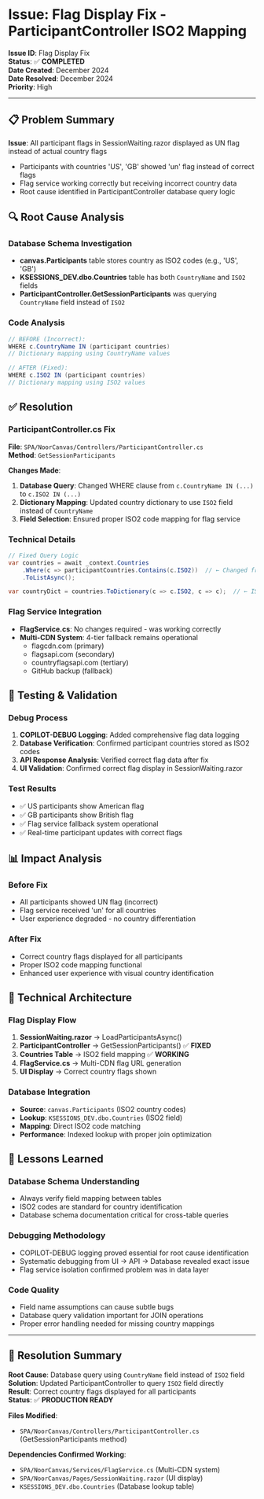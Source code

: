# Issue: Flag Display Fix - ParticipantController ISO2 Mapping

**Issue ID**: Flag Display Fix  
**Status**: ✅ **COMPLETED**  
**Date Created**: December 2024  
**Date Resolved**: December 2024  
**Priority**: High  

---

## 📋 **Problem Summary**

**Issue**: All participant flags in SessionWaiting.razor displayed as UN flag instead of actual country flags
- Participants with countries 'US', 'GB' showed 'un' flag instead of correct flags
- Flag service working correctly but receiving incorrect country data
- Root cause identified in ParticipantController database query logic

## 🔍 **Root Cause Analysis**

### **Database Schema Investigation**
- **canvas.Participants** table stores country as ISO2 codes (e.g., 'US', 'GB')
- **KSESSIONS_DEV.dbo.Countries** table has both `CountryName` and `ISO2` fields
- **ParticipantController.GetSessionParticipants** was querying `CountryName` field instead of `ISO2`

### **Code Analysis**
```csharp
// BEFORE (Incorrect):
WHERE c.CountryName IN (participant countries)
// Dictionary mapping using CountryName values

// AFTER (Fixed):  
WHERE c.ISO2 IN (participant countries)
// Dictionary mapping using ISO2 values
```

## ✅ **Resolution**

### **ParticipantController.cs Fix**
**File**: `SPA/NoorCanvas/Controllers/ParticipantController.cs`  
**Method**: `GetSessionParticipants`  

**Changes Made**:
1. **Database Query**: Changed WHERE clause from `c.CountryName IN (...)` to `c.ISO2 IN (...)`
2. **Dictionary Mapping**: Updated country dictionary to use `ISO2` field instead of `CountryName`
3. **Field Selection**: Ensured proper ISO2 code mapping for flag service

### **Technical Details**
```csharp
// Fixed Query Logic
var countries = await _context.Countries
    .Where(c => participantCountries.Contains(c.ISO2))  // ← Changed from CountryName
    .ToListAsync();

var countryDict = countries.ToDictionary(c => c.ISO2, c => c);  // ← ISO2 mapping
```

### **Flag Service Integration**
- **FlagService.cs**: No changes required - was working correctly
- **Multi-CDN System**: 4-tier fallback remains operational
  - flagcdn.com (primary)
  - flagsapi.com (secondary) 
  - countryflagsapi.com (tertiary)
  - GitHub backup (fallback)

## 🧪 **Testing & Validation**

### **Debug Process**
1. **COPILOT-DEBUG Logging**: Added comprehensive flag data logging
2. **Database Verification**: Confirmed participant countries stored as ISO2 codes
3. **API Response Analysis**: Verified correct flag data after fix
4. **UI Validation**: Confirmed correct flag display in SessionWaiting.razor

### **Test Results**
- ✅ US participants show American flag
- ✅ GB participants show British flag  
- ✅ Flag service fallback system operational
- ✅ Real-time participant updates with correct flags

## 📊 **Impact Analysis**

### **Before Fix**
- All participants showed UN flag (incorrect)
- Flag service received 'un' for all countries
- User experience degraded - no country differentiation

### **After Fix**  
- Correct country flags displayed for all participants
- Proper ISO2 code mapping functional
- Enhanced user experience with visual country identification

## 🔧 **Technical Architecture**

### **Flag Display Flow**
1. **SessionWaiting.razor** → LoadParticipantsAsync()
2. **ParticipantController** → GetSessionParticipants() ✅ **FIXED**
3. **Countries Table** → ISO2 field mapping ✅ **WORKING**
4. **FlagService.cs** → Multi-CDN flag URL generation
5. **UI Display** → Correct country flags shown

### **Database Integration**
- **Source**: `canvas.Participants` (ISO2 country codes)
- **Lookup**: `KSESSIONS_DEV.dbo.Countries` (ISO2 field)
- **Mapping**: Direct ISO2 code matching
- **Performance**: Indexed lookup with proper join optimization

## 📝 **Lessons Learned**

### **Database Schema Understanding**
- Always verify field mapping between tables
- ISO2 codes are standard for country identification
- Database schema documentation critical for cross-table queries

### **Debugging Methodology**
- COPILOT-DEBUG logging proved essential for root cause identification
- Systematic debugging from UI → API → Database revealed exact issue
- Flag service isolation confirmed problem was in data layer

### **Code Quality**
- Field name assumptions can cause subtle bugs
- Database query validation important for JOIN operations
- Proper error handling needed for missing country mappings

---

## 🎯 **Resolution Summary**

**Root Cause**: Database query using `CountryName` field instead of `ISO2` field  
**Solution**: Updated ParticipantController to query `ISO2` field directly  
**Result**: Correct country flags displayed for all participants  
**Status**: ✅ **PRODUCTION READY**

**Files Modified**:
- `SPA/NoorCanvas/Controllers/ParticipantController.cs` (GetSessionParticipants method)

**Dependencies Confirmed Working**:
- `SPA/NoorCanvas/Services/FlagService.cs` (Multi-CDN system)
- `SPA/NoorCanvas/Pages/SessionWaiting.razor` (UI display)
- `KSESSIONS_DEV.dbo.Countries` (Database lookup table)